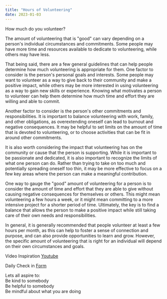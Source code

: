 ```yaml
---
title: "Hours of Volunteering"
date: 2023-01-03
---  
```



How much do you volunteer?

The amount of volunteering that is "good" can vary depending on a person's individual circumstances and commitments. Some people may have more time and resources available to dedicate to volunteering, while others may have less.

That being said, there are a few general guidelines that can help people determine how much volunteering is appropriate for them. One factor to consider is the person's personal goals and interests. Some people may want to volunteer as a way to give back to their community and make a positive impact, while others may be more interested in using volunteering as a way to gain new skills or experience. Knowing what motivates a person to volunteer can help them determine how much time and effort they are willing and able to commit.

Another factor to consider is the person's other commitments and responsibilities. It is important to balance volunteering with work, family, and other obligations, as overextending oneself can lead to burnout and negative consequences. It may be helpful to set limits on the amount of time that is devoted to volunteering, or to choose activities that can be fit in around other commitments.

It is also worth considering the impact that volunteering has on the community or cause that the person is supporting. While it is important to be passionate and dedicated, it is also important to recognize the limits of what one person can do. Rather than trying to take on too much and potentially spreading oneself too thin, it may be more effective to focus on a few key areas where the person can make a meaningful contribution.

One way to gauge the "good" amount of volunteering for a person is to consider the amount of time and effort that they are able to give without causing negative consequences for themselves or others. This might mean volunteering a few hours a week, or it might mean committing to a more intensive project for a shorter period of time. Ultimately, the key is to find a balance that allows the person to make a positive impact while still taking care of their own needs and responsibilities.

In general, it is generally recommended that people volunteer at least a few hours per month, as this can help to foster a sense of connection and purpose, and can also provide opportunities to learn and grow. However, the specific amount of volunteering that is right for an individual will depend on their own circumstances and goals.

Video Inspiration [Youtube](https://www.youtube.com/watch?v=lA-zdh_bQBo)

Daily Check in [Form](https://forms.gle/BRA4EH2sMoZdLPgE8)  

Lets all aspire to:  
Be kind to somebody  
Be helpful to somebody  
Be mindful about what you are doing
